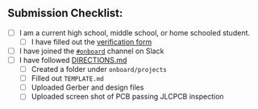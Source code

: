 ## Submission Checklist:

- [ ] I am a current high school, middle school, or home schooled student.
  - [ ] I have filled out the [verification form](https://airtable.com/shrbcDANe6ug6gj0p)
- [ ] I have joined the [`#onboard`](https://hackclub.slack.com/archives/C056AMWSFKJ) channel on Slack
- [ ] I have followed [DIRECTIONS.md](https://github.com/hackclub/OnBoard/directions.md)
  - [ ] Created a folder under `onboard/projects`
  - [ ] Filled out `TEMPLATE.md`
  - [ ] Uploaded Gerber and design files
  - [ ] Uploaded screen shot of PCB passing JLCPCB inspection
